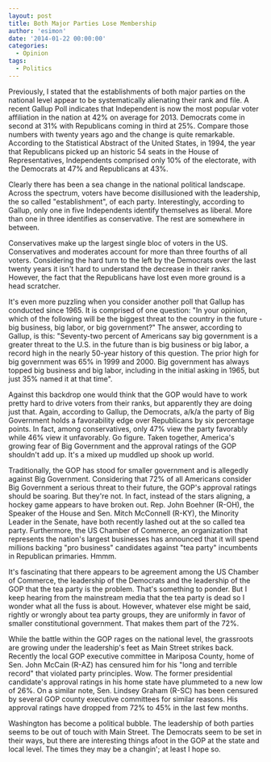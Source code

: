 ```yaml
---
layout: post
title: Both Major Parties Lose Membership
author: 'esimon'
date: '2014-01-22 00:00:00'
categories:
  - Opinion
tags:
  - Politics
---
```

Previously, I stated that the establishments of both major parties on the national level appear to be systematically alienating their rank and file. A recent Gallup Poll indicates that Independent is now the most popular voter affiliation in the nation at 42% on average for 2013. Democrats come in second at 31% with Republicans coming in third at 25%. Compare those numbers with twenty years ago and the change is quite remarkable. According to the Statistical Abstract of the United States, in 1994, the year that Republicans picked up an historic 54 seats in the House of Representatives, Independents comprised only 10% of the electorate, with the Democrats at 47% and Republicans at 43%. 

Clearly there has been a sea change in the national political landscape. Across the spectrum, voters have become disillusioned with the leadership, the so called "establishment", of each party. Interestingly, according to Gallup, only one in five Independents identify themselves as liberal. More than one in three identifies as conservative. The rest are somewhere in between. 

Conservatives make up the largest single bloc of voters in the US. Conservatives and moderates account for more than three fourths of all voters. Considering the hard turn to the left by the Democrats over the last twenty years it isn't hard to understand the decrease in their ranks. However, the fact that the Republicans have lost even more ground is a head scratcher. 

It's even more puzzling when you consider another poll that Gallup has conducted since 1965. It is comprised of one question: "In your opinion, which of the following will be the biggest threat to the country in the future - big business, big labor, or big government?" The answer, according to Gallup, is this: "Seventy-two percent of Americans say big government is a greater threat to the U.S. in the future than is big business or big labor, a record high in the nearly 50-year history of this question. The prior high for big government was 65% in 1999 and 2000. Big government has always topped big business and big labor, including in the initial asking in 1965, but just 35% named it at that time". 

Against this backdrop one would think that the GOP would have to work pretty hard to drive voters from their ranks, but apparently they are doing just that. Again, according to Gallup, the Democrats, a/k/a the party of Big Government holds a favorability edge over Republicans by six percentage points. In fact, among conservatives, only 47% view the party favorably while 46% view it unfavorably. Go figure. Taken together, America's growing fear of Big Government and the approval ratings of the GOP shouldn't add up. It's a mixed up muddled up shook up world. 

Traditionally, the GOP has stood for smaller government and is allegedly against Big Government. Considering that 72% of all Americans consider Big Government a serious threat to their future, the GOP's approval ratings should be soaring. But they're not. In fact, instead of the stars aligning, a hockey game appears to have broken out. Rep. John Boehner (R-OH), the Speaker of the House and Sen. Mitch McConnell (R-KY), the Minority Leader in the Senate, have both recently lashed out at the so called tea party. Furthermore, the US Chamber of Commerce, an organization that represents the nation's largest businesses has announced that it will spend millions backing "pro business" candidates against "tea party" incumbents in Republican primaries. Hmmm. 

It's fascinating that there appears to be agreement among the US Chamber of Commerce, the leadership of the Democrats and the leadership of the GOP that the tea party is the problem. That's something to ponder. But I keep hearing from the mainstream media that the tea party is dead so I wonder what all the fuss is about. However, whatever else might be said, rightly or wrongly about tea party groups, they are uniformly in favor of smaller constitutional government. That makes them part of the 72%. 

While the battle within the GOP rages on the national level, the grassroots are growing under the leadership's feet as Main Street strikes back. Recently the local GOP executive committee in Mariposa County, home of Sen. John McCain (R-AZ) has censured him for his "long and terrible record" that violated party principles. Wow. The former presidential candidate's approval ratings in his home state have plummeted to a new low of 26%. On a similar note, Sen. Lindsey Graham (R-SC) has been censured by several GOP county executive committees for similar reasons. His approval ratings have dropped from 72% to 45% in the last few months. 

Washington has become a political bubble. The leadership of both parties seems to be out of touch with Main Street. The Democrats seem to be set in their ways, but there are interesting things afoot in the GOP at the state and local level. The times they may be a changin'; at least I hope so. 

